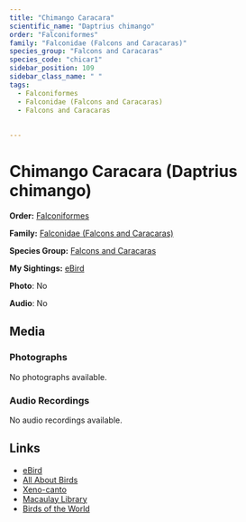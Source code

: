 ```yaml
---
title: "Chimango Caracara"
scientific_name: "Daptrius chimango"
order: "Falconiformes"
family: "Falconidae (Falcons and Caracaras)"
species_group: "Falcons and Caracaras"
species_code: "chicar1"
sidebar_position: 109
sidebar_class_name: " "
tags: 
  - Falconiformes
  - Falconidae (Falcons and Caracaras)
  - Falcons and Caracaras
  
  
---
```


# Chimango Caracara (Daptrius chimango)

**Order:** [Falconiformes](/tags/falconiformes)

**Family:** [Falconidae (Falcons and Caracaras)](/tags/falconidae-falcons-and-caracaras)

**Species Group:** [Falcons and Caracaras](/tags/falcons-and-caracaras)

**My Sightings:** [eBird](https://ebird.org/lifelist?r=world&time=life&spp=chicar1)

**Photo**: No 

**Audio**: No

## Media
### Photographs
No photographs available.

### Audio Recordings
No audio recordings available.

## Links
* [eBird](https://ebird.org/species/chicar1) 
* [All About Birds](https://www.allaboutbirds.org/guide/chicar1) 
* [Xeno-canto](https://www.xeno-canto.org/species/daptrius-chimango) 
* [Macaulay Library](https://search.macaulaylibrary.org/catalog?taxonCode=chicar1&sort=rating_rank_desc)
* [Birds of the World](https://birdsoftheworld.org/bow/species/chicar1)
